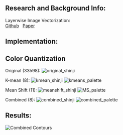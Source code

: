 
## Research and Background Info:

Layerwise Image Vectorization:  
[Github](https://github.com/Picsart-AI-Research/LIVE-Layerwise-Image-Vectorization) &nbsp; [Paper](https://arxiv.org/pdf/2206.04655)  


## Implementation:

## Color Quantization

Original (33598):
![original_shinji](https://github.com/user-attachments/assets/3e44f74b-3594-430c-a2de-9a87f0cedec3)

K-mean (8):
![kmean_shinji](https://github.com/user-attachments/assets/55d264dd-1e92-4915-8d80-9220d29b3634)
![kmeans_palette](https://github.com/user-attachments/assets/df858103-85ad-4f44-bd9c-0001690adab3)

Mean Shift (11):
![meanshift_shinji](https://github.com/user-attachments/assets/0948c4f8-e48b-4c9f-b53e-eb549a2d6163)
![MS_palette](https://github.com/user-attachments/assets/2ec920a3-029c-4751-a3be-545db02e37c3)

Combined (8):
![combined_shinji](https://github.com/user-attachments/assets/d2d46e7a-8219-45e9-96d8-e91f7cdcf381)
![combined_palette](https://github.com/user-attachments/assets/b9285fac-251a-4188-b5e2-3845cf408f31)

## Results:



![Combined Contours](https://github.com/user-attachments/assets/27acbcf6-7319-447c-9e5d-fb12138deb4d)
